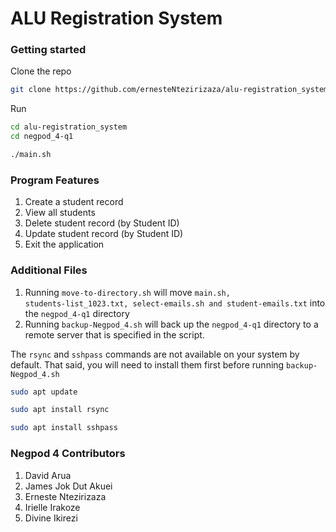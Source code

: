 # ALU Registration System


### Getting started

Clone the repo

```bash
git clone https://github.com/ernesteNtezirizaza/alu-registration_system
```
Run

``` bash
cd alu-registration_system
cd negpod_4-q1
```

``` bash
./main.sh
```

### Program Features

1. Create a student record
2. View all students
3. Delete student record (by Student ID)
4. Update student record (by Student ID)
5. Exit the application

### Additional Files

1. Running <code>move-to-directory.sh</code> will move <code>main.sh, students-list_1023.txt, select-emails.sh and student-emails.txt</code> into the <code>negpod_4-q1</code> directory
2. Running <code>backup-Negpod_4.sh</code> will back up the <code>negpod_4-q1</code> directory to a remote server that is specified in the script.

The <code>rsync</code> and <code>sshpass</code> commands are not available on your system by default. That said, you will need to install them first before running <code>backup-Negpod_4.sh</code>

``` bash
sudo apt update
```

``` bash
sudo apt install rsync
```

``` bash
sudo apt install sshpass
```

### Negpod 4 Contributors

1. David Arua
2. James Jok Dut Akuei
3. Erneste Ntezirizaza
4. Irielle Irakoze
5. Divine Ikirezi
